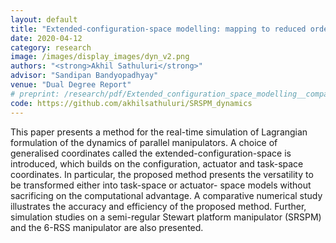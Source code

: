 ```yaml
---
layout: default
title: "Extended-configuration-space modelling: mapping to reduced order models and real-time simulation of Lagrangian dynamics and control of parallel manipulators"
date: 2020-04-12
category: research
image: /images/display_images/dyn_v2.png
authors: "<strong>Akhil Sathuluri</strong>"
advisor: "Sandipan Bandyopadhyay"
venue: "Dual Degree Report"
# preprint: /research/pdf/Extended_configuration_space_modelling__comparison_and_real_time_simulation_of_Lagrangian_dynamics_formulations_of_parallel_manipulators.pdf
code: https://github.com/akhilsathuluri/SRSPM_dynamics
---
```

This paper presents a method for the real-time simulation of Lagrangian formulation of the dynamics
of parallel manipulators. A choice of generalised coordinates called the extended-configuration-space
is introduced, which builds on the configuration, actuator and task-space coordinates. In particular,
the proposed method presents the versatility to be transformed either into task-space or actuator-
space models without sacrificing on the computational advantage. A comparative numerical study
illustrates the accuracy and efficiency of the proposed method. Further, simulation studies on a
semi-regular Stewart platform manipulator (SRSPM) and the 6-RSS manipulator are also presented.
